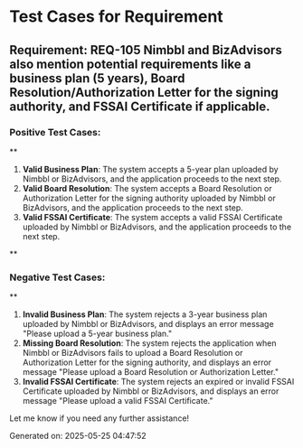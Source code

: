 # Test Cases for Requirement
## Requirement: REQ-105 Nimbbl and BizAdvisors also mention potential requirements like a business plan (5 years), Board Resolution/Authorization Letter for the signing authority, and FSSAI Certificate if applicable.

### Positive Test Cases:
**

1. **Valid Business Plan**: The system accepts a 5-year plan uploaded by Nimbbl or BizAdvisors, and the application proceeds to the next step.
2. **Valid Board Resolution**: The system accepts a Board Resolution or Authorization Letter for the signing authority uploaded by Nimbbl or BizAdvisors, and the application proceeds to the next step.
3. **Valid FSSAI Certificate**: The system accepts a valid FSSAI Certificate uploaded by Nimbbl or BizAdvisors, and the application proceeds to the next step.

**

### Negative Test Cases:
**

1. **Invalid Business Plan**: The system rejects a 3-year business plan uploaded by Nimbbl or BizAdvisors, and displays an error message "Please upload a 5-year business plan."
2. **Missing Board Resolution**: The system rejects the application when Nimbbl or BizAdvisors fails to upload a Board Resolution or Authorization Letter for the signing authority, and displays an error message "Please upload a Board Resolution or Authorization Letter."
3. **Invalid FSSAI Certificate**: The system rejects an expired or invalid FSSAI Certificate uploaded by Nimbbl or BizAdvisors, and displays an error message "Please upload a valid FSSAI Certificate."

Let me know if you need any further assistance!

Generated on: 2025-05-25 04:47:52
